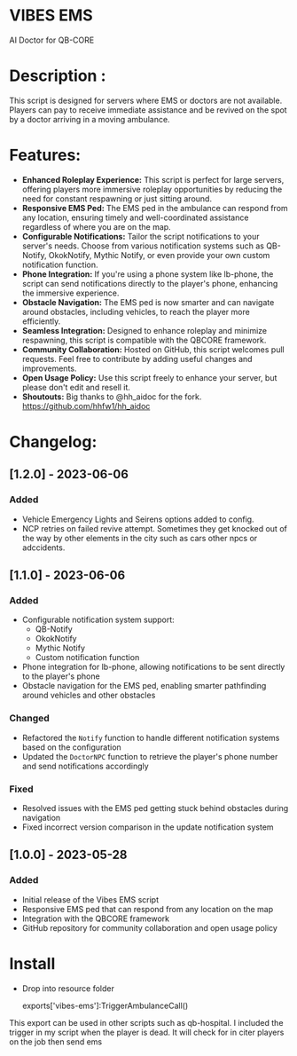 # VIBES EMS
AI Doctor for QB-CORE

# Description :

This script is designed for servers where EMS or doctors are not available. Players can pay to receive immediate assistance and be revived on the spot by a doctor arriving in a moving ambulance.


# Features:

- **Enhanced Roleplay Experience:** This script is perfect for large servers, offering players more immersive roleplay opportunities by reducing the need for constant respawning or just sitting around.
- **Responsive EMS Ped:** The EMS ped in the ambulance can respond from any location, ensuring timely and well-coordinated assistance regardless of where you are on the map.
- **Configurable Notifications:** Tailor the script notifications to your server's needs. Choose from various notification systems such as QB-Notify, OkokNotify, Mythic Notify, or even provide your own custom notification function.
- **Phone Integration:** If you're using a phone system like lb-phone, the script can send notifications directly to the player's phone, enhancing the immersive experience.
- **Obstacle Navigation:** The EMS ped is now smarter and can navigate around obstacles, including vehicles, to reach the player more efficiently.
- **Seamless Integration:** Designed to enhance roleplay and minimize respawning, this script is compatible with the QBCORE framework.
- **Community Collaboration:** Hosted on GitHub, this script welcomes pull requests. Feel free to contribute by adding useful changes and improvements.
- **Open Usage Policy:** Use this script freely to enhance your server, but please don't edit and resell it.
- **Shoutouts:** Big thanks to @hh_aidoc for the fork. https://github.com/hhfw1/hh_aidoc

# Changelog:

## [1.2.0] - 2023-06-06

### Added
- Vehicle Emergency Lights and Seirens options added to config.  
- NCP retries on failed revive attempt. Sometimes they get knocked out of the way by other elements in the city such as cars other npcs or adccidents.  


## [1.1.0] - 2023-06-06

### Added
- Configurable notification system support:
  - QB-Notify
  - OkokNotify
  - Mythic Notify
  - Custom notification function
- Phone integration for lb-phone, allowing notifications to be sent directly to the player's phone
- Obstacle navigation for the EMS ped, enabling smarter pathfinding around vehicles and other obstacles

### Changed
- Refactored the `Notify` function to handle different notification systems based on the configuration
- Updated the `DoctorNPC` function to retrieve the player's phone number and send notifications accordingly

### Fixed
- Resolved issues with the EMS ped getting stuck behind obstacles during navigation
- Fixed incorrect version comparison in the update notification system

## [1.0.0] - 2023-05-28

### Added
- Initial release of the Vibes EMS script
- Responsive EMS ped that can respond from any location on the map
- Integration with the QBCORE framework
- GitHub repository for community collaboration and open usage policy

# Install 

- Drop into resource folder 

	exports['vibes-ems']:TriggerAmbulanceCall()

This export can be used in other scripts such as qb-hospital.  I included the trigger in my script when the player is dead.  It will check for in citer players on the job then send ems  